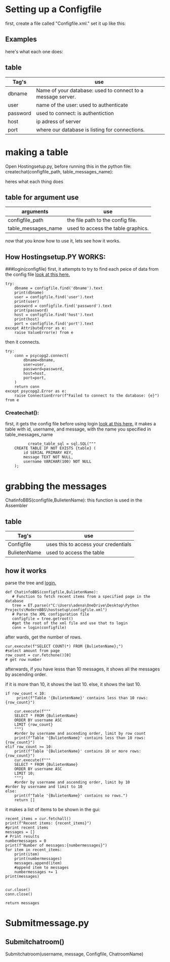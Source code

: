 # Setting up a Configfile
first, create a file called "Configfile.xml."
set it up like this:

## Examples
<config>
   <dbname></dbname>
   <user></user>
   <password</password>
   <host></host>
   <port></port>
   <tablename></tablename>
</config>

here's what each one does:

## table

| Tag's         | use
| ------------- | ------------- |
| dbname |  Name of your database: used to connect to a message server.  |
| user  | name of the user: used to authenticate |
|password| used to connect: is authentiction|
|host| ip adress of server|
|port| where our database is listing for connections.|


# making a table

Open Hostingsetup.py,
before running this in the python file:
createchat(configfile_path, table_messages_name):

heres what each thing does

## table for argument use


| arguments| use
| ------------- | ------------- |
| configfile_path |  the file path to the config file.|
| table_messages_name  | used to access the table graphics. |

now that you know how to use it, lets see how it works.


## How Hostingsetup.PY WORKS:

###login(configfile)
 first, it attempts to try to find each peice of data from the config file [look at this here.](#Setting-up-a-Configfile)

    try:
        dbname = configfile.find('dbname').text
        print(dbname)
        user = configfile.find('user').text
        print(user)
        password = configfile.find('password').text
        print(password)
        host = configfile.find('host').text
        print(host)
        port = configfile.find('port').text
    except AttributeError as e:
        raise ValueError(e) from e

then it connects.

    try:
        conn = psycopg2.connect(
            dbname=dbname,
            user=user,
            password=password,
            host=host,
            port=port,
        )
        return conn
    except psycopg2.Error as e:
        raise ConnectionError(f"Failed to connect to the database: {e}") from e

   ### Createchat():
   first, it gets the config file before using login [look at this here.](###login(configfile))
   it makes a table with id, username, and message, with the name you specified in table_messages_name
              
              create_table_sql = sql.SQL("""
        CREATE TABLE IF NOT EXISTS {table} (
            id SERIAL PRIMARY KEY,
            message TEXT NOT NULL,
            username VARCHAR(100) NOT NULL
        );


# grabbing the messages 

ChatinfoBBS(configfile,BulietenName):
this function is used in the Assembler



## table

| Tag's         | use
| ------------- | ------------- |
| Configfile |  uses this to access your credentials|
| BulietenName  |used to access the table|

## how it works
parse the tree and   [login.](###login(configfile))


    def ChatinfoBBS(configfile,BulietenName):
       # Function to fetch recent items from a specified page in the database
       tree = ET.parse(r"C:\Users\adena\OneDrive\Desktop\Python Projects\ModernBBS\hostsetup\configfile.xml")
       # Parse the XML configuration file
       configfile = tree.getroot()
       #get the root of the xml file and use that to login
       conn = login(configfile)

after wards, get the number of rows.

    cur.execute(f"SELECT COUNT(*) FROM {BulietenName};")
    #select amount from page 
    row_count = cur.fetchone()[0]
    # get row number
afterwards, if you have lesss than 10 messages, it shows all the messages by ascending order.

if it is more than 10, it shows the last 10.
else, it shows the last 10.

    if row_count < 10:
         print(f"Table '{BulietenName}' contains less than 10 rows: {row_count}")

        cur.execute(f"""
        SELECT * FROM {BulietenName}
        ORDER BY username ASC
        LIMIT {row_count}
        """)
        #order by username and ascending order, limit by row count
        print(f"Table '{BulietenName}' contains less than 10 rows: {row_count}")
    elif row_count >= 10:
        print(f"Table '{BulietenName}' contains 10 or more rows: {row_count}")
        cur.execute(f"""
        SELECT * FROM {BulietenName}
        ORDER BY username ASC
        LIMIT 10;
        """)
        #order by username and ascending order, limit by 10
    #order by username and limit to 10    
    else:
        print(f"Table '{BulietenName}' contains no rows.")
        return []


it makes a list of items to be shown in the gui:

    recent_items = cur.fetchall()
    print(f"Recent items: {recent_items}")
    #print recent items
    messages = []
    # Print results
    numbermessages = 0
    print(f"Number of messages:{numbermessages}")
    for item in recent_items:
        print(item)
        print(numbermessages)
        messages.append(item)
        #append item to messages
        numbermessages += 1
    print(messages)
    

    cur.close()
    conn.close()

    return messages


# Submitmessage.py
## Submitchatroom()
Submitchatroom(username, message, Configfile, ChatroomName)
